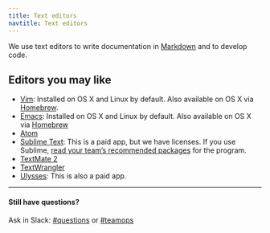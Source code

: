 ```yaml
---
title: Text editors
navtitle: Text editors
---
```


We use text editors to write documentation in [Markdown](https://github.com/adam-p/markdown-here/wiki/Markdown-Cheatsheet) and to develop code.

## Editors you may like

* [Vim](http://www.vim.org/download.php): Installed on OS X and Linux by
  default. Also available on OS X via [Homebrew](http://brew.sh/).
* [Emacs](https://www.gnu.org/software/emacs/): Installed on OS X and Linux
  by default. Also available on OS X via [Homebrew](http://brew.sh/)
* [Atom](https://atom.io/)
* [Sublime Text](http://www.sublimetext.com/): This is a paid app, but we have licenses. If you use Sublime, [read your team’s recommended packages](https://civicactions.slack.com/archives/general-talk/p1454077646000991) for the program.
* [TextMate 2](http://macromates.com/)
* [TextWrangler](http://www.barebones.com/products/textwrangler/)
* [Ulysses](http://www.ulyssesapp.com/): This is also a paid app.

---

#### Still have questions?

Ask in Slack: [#questions](https://civicactions.slack.com/messages/questions/) or [#teamops](https://civicactions.slack.com/messages/teamops/)

